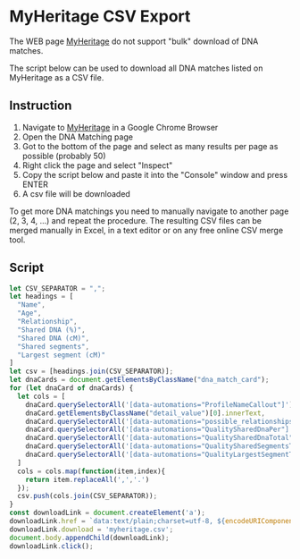 # MyHeritage CSV Export

The WEB page [MyHeritage](https://www.myheritage.com) do not support "bulk" 
download of DNA matches. 

The script below can be used to download all DNA matches listed on MyHeritage
as a CSV file.

## Instruction

1. Navigate to [MyHeritage](https://www.myheritage.com) in a Google Chrome Browser
2. Open the DNA Matching page
3. Got to the bottom of the page and select as many results per page as possible (probably 50)
4. Right click the page and select "Inspect"
5. Copy the script below and paste it into the "Console" window and press ENTER
6. A csv file will be downloaded

To get more DNA matchings you need to manually navigate to another page (2, 3, 4, ...) and
repeat the procedure. The resulting CSV files can be merged manually in Excel, in a text
editor or on any free online CSV merge tool.

## Script

```js
let CSV_SEPARATOR = ","; 
let headings = [
  "Name",
  "Age",
  "Relationship",
  "Shared DNA (%)",
  "Shared DNA (cM)",
  "Shared segments",
  "Largest segment (cM)"
]
let csv = [headings.join(CSV_SEPARATOR)];
let dnaCards = document.getElementsByClassName("dna_match_card");
for (let dnaCard of dnaCards) {
  let cols = [
    dnaCard.querySelectorAll('[data-automations="ProfileNameCallout"]')[0].innerText,
    dnaCard.getElementsByClassName("detail_value")[0].innerText,
    dnaCard.querySelectorAll('[data-automations="possible_relationships_popup_trigger"]')[0].innerText,
    dnaCard.querySelectorAll('[data-automations="QualitySharedDnaPer"]')[0].innerText,
    dnaCard.querySelectorAll('[data-automations="QualitySharedDnaTotal"]')[0].innerText,
    dnaCard.querySelectorAll('[data-automations="QualitySharedSegmentsTotal"]')[0].innerText,
    dnaCard.querySelectorAll('[data-automations="QualityLargestSegmentTotal"]')[0].innerText
  ]
  cols = cols.map(function(item,index){
    return item.replaceAll(',','.')
  });
  csv.push(cols.join(CSV_SEPARATOR));
}
const downloadLink = document.createElement('a');
downloadLink.href = `data:text/plain;charset=utf-8, ${encodeURIComponent(csv.join("\n"))}`;
downloadLink.download = 'myheritage.csv';
document.body.appendChild(downloadLink);
downloadLink.click();
```

